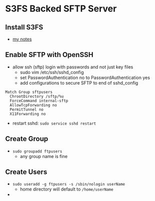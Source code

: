 S3FS Backed SFTP Server
=======================

Install S3FS
------------
- [my notes](/aws/s3fs.md)

Enable SFTP with OpenSSH
------------------------
- allow ssh (sftp) login with passwords and not just key files
  - sudo vim /etc/ssh/sshd_config
  - set PasswordAuthentication no to PasswordAuthentication yes
  - add configurations to secure SFTP to end of sshd_config

```
Match Group sftpusers
  ChrootDirectory /sftp/%u
  ForceCommand internal-sftp
  AllowTcpForwarding no
  PermitTunnel no
  X11Forwarding no
```

- restart sshd: `sudo service sshd restart`

Create Group
------------
- `sudo groupadd ftpusers`
  - any group name is fine

Create Users
------------
- `sudo useradd -g ftpusers -s /sbin/nologin userName`
  - home directory will default to `/home/userName`
- 
